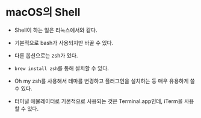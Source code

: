 # macOS의 Shell
- Shell이 하는 일은 리눅스에서와 같다.
- 기본적으로 bash가 사용되지만 바꿀 수 있다.

- 다른 옵션으로는 zsh가 있다.
- ```brew install zsh```를 통해 설치할 수 있다.
- Oh my zsh를 사용해서 테마를 변경하고 플러그인을 설치하는 등 매우 유용하게 쓸 수 있다.

- 터미널 에뮬레이터로 기본적으로 사용되는 것은 Terminal.app인데, iTerm을 사용할 수 있다.
